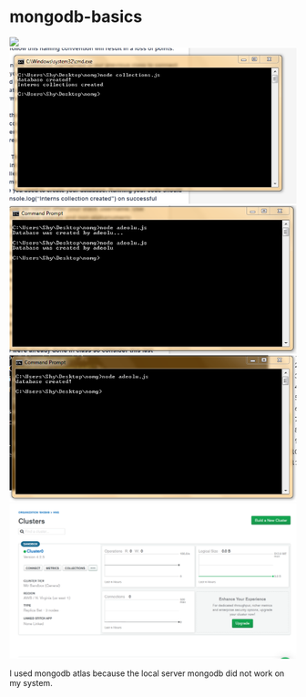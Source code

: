 # mongodb-basics

<img src="../README.md/images/collection.png">

<img src="https://github.com/23hertz/mongodb-basics/blob/master/images/collection.PNG">

<img src="https://github.com/23hertz/mongodb-basics/blob/master/images/database.PNG">

<img src="https://github.com/23hertz/mongodb-basics/blob/master/images/database_created_by.PNG">

<img src="https://github.com/23hertz/mongodb-basics/blob/master/images/mongodbatlass.PNG">



I used mongodb atlas because the local server mongodb did not work on my system.


